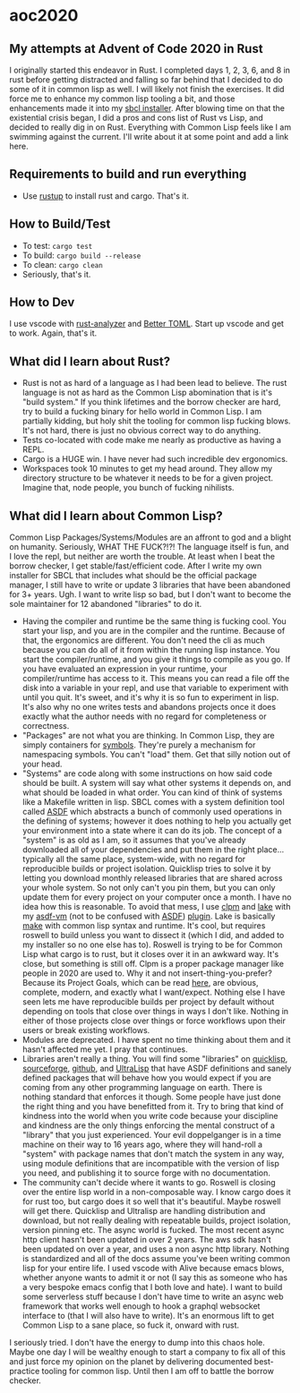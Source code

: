 # aoc2020

## My attempts at Advent of Code 2020 in Rust

I originally started this endeavor in Rust.  I completed days 1, 2, 3, 6, and 8
in rust before getting distracted and falling so far behind that I decided to do
some of it in common lisp as well. I will likely not finish the exercises. It
did force me to enhance my common lisp tooling a bit, and those enhancements
made it into my [sbcl installer](https://github.com/smashedtoatoms/asdf-sbcl).
After blowing time on that the existential crisis began, I did a pros and cons
list of Rust vs Lisp, and decided to really dig in on Rust.  Everything with
Common Lisp feels like I am swimming against the current.  I'll write about it
at some point and add a link here.

## Requirements to build and run everything

- Use [rustup](https://rustup.rs/) to install rust and cargo.  That's it.

## How to Build/Test

- To test: `cargo test`
- To build: `cargo build --release`
- To clean: `cargo clean`
- Seriously, that's it.

## How to Dev

I use vscode with
[rust-analyzer](https://marketplace.visualstudio.com/items?itemName=matklad.rust-analyzer)
and [Better
TOML](https://marketplace.visualstudio.com/items?itemName=bungcip.better-toml).
Start up vscode and get to work.  Again, that's it.

## What did I learn about Rust?

- Rust is not as hard of a language as I had been lead to believe.  The rust
  language is not as hard as the Common Lisp abomination that is it's "build
  system."  If you think lifetimes and the borrow checker are hard, try to build
  a fucking binary for hello world in Common Lisp.  I am partially kidding, but
  holy shit the tooling for common lisp fucking blows.  It's not hard, there is
  just no obvious correct way to do anything.
- Tests co-located with code make me nearly as productive as having a REPL.
- Cargo is a HUGE win.  I have never had such incredible dev ergonomics.
- Workspaces took 10 minutes to get my head around.  They allow my directory
  structure to be whatever it needs to be for a given project.  Imagine that,
  node people, you bunch of fucking nihilists.

## What did I learn about Common Lisp?

Common Lisp Packages/Systems/Modules are an affront to god and a blight on
  humanity.  Seriously, WHAT THE FUCK?!?!  The language itself is fun, and I
  love the repl, but neither are worth the trouble.  At least when I beat the
  borrow checker, I get stable/fast/efficient code.  After I write my own
  installer for SBCL that includes what should be the official package manager,
  I still have to write or update 3 libraries that have been abandoned for 3+
  years.  Ugh.  I want to write lisp so bad, but I don't want to become the sole
  maintainer for 12 abandoned "libraries" to do it.
- Having the compiler and runtime be the same thing is fucking cool.  You start
  your lisp, and you are in the compiler and the runtime.  Because of that, the
  ergonomics are different.  You don't need the cli as much because you can do
  all of it from within the running lisp instance.  You start the
  compiler/runtime, and you give it things to compile as you go.  If you have
  evaluated an expression in your runtime, your compiler/runtime has access to
  it.  This means you can read a file off the disk into a variable in your repl,
  and use that variable to experiment with until you quit.  It's sweet, and it's
  why it is so fun to experiment in lisp.  It's also why no one writes tests and
  abandons projects once it does exactly what the author needs with no regard
  for completeness or correctness.
- "Packages" are not what you are thinking.  In Common Lisp, they are simply
  containers for
  [symbols](https://www.cs.cmu.edu/Groups/AI/html/cltl/clm/node27.html). They're
  purely a mechanism for namespacing symbols.  You can't "load" them.  Get that
  silly notion out of your head.
- "Systems" are code along with some instructions on how said code should be
  built.  A system will say what other systems it depends on, and what should be
  loaded in what order.  You can kind of think of systems like a Makefile
  written in lisp.  SBCL comes with a system definition tool called
  [ASDF](https://common-lisp.net/project/asdf/) which abstracts a bunch of
  commonly used operations in the defining of systems; however it does nothing
  to help you actually get your environment into a state where it can do its
  job.  The concept of a "system" is as old as I am, so it assumes that you've
  already downloaded all of your dependencies and put them in the right place...
  typically all the same place, system-wide, with no regard for reproducible
  builds or project isolation.  Quicklisp tries to solve it by letting you
  download monthly released libraries that are shared across your whole system.
  So not only can't you pin them, but you can only update them for every project
  on your computer once a month.  I have no idea how this is reasonable.  To
  avoid that mess, I use [clpm](https://www.clpm.dev/) and
  [lake](https://github.com/takagi/lake) with my
  [asdf-vm](https://asdf-vm.com/#/) (not to be confused with
  [ASDF](https://common-lisp.net/project/asdf/))
  [plugin](https://github.com/smashedtoatoms/asdf-sbcl).  Lake is basically
  [make](https://www.gnu.org/software/make/manual/make.html) with common lisp
  syntax and runtime.  It's cool, but requires roswell to build unless you want
  to dissect it (which I did, and added to my installer so no one else has to).
  Roswell is trying to be for Common Lisp what cargo is to rust, but it closes
  over it in an awkward way.  It's close, but something is still off.  Clpm is a
  proper package manager like people in 2020 are used to. Why it and not
  insert-thing-you-prefer? Because its Project Goals, which can be read
  [here](https://www.clpm.dev/#project-goals), are obvious, complete,
  modern, and exactly what I want/expect.  Nothing else I have seen lets me have
  reproducible builds per project by default without depending on tools that
  close over things in ways I don't like.  Nothing in either of those projects
  close over things or force workflows upon their users or break existing
  workflows.
- Modules are deprecated.  I have spent no time thinking about them and it
  hasn't affected me yet.  I pray that continues.
- Libraries aren't really a thing.  You will find some "libraries" on
  [quicklisp](https://www.quicklisp.org/beta/),
  [sourceforge](https://sourceforge.net/), [github](https://github.com/), and
  [UltraLisp](https://ultralisp.org) that have ASDF definitions and sanely
  defined packages that will behave how you would expect if you are coming from
  any other programming language on earth. There is nothing standard that
  enforces it though. Some people have just done the right thing and you have
  benefitted from it. Try to bring that kind of kindness into the world when you
  write code because your discipline and kindness are the only things enforcing
  the mental construct of a "library" that you just experienced.  Your evil
  doppelganger is in a time machine on their way to 16 years ago, where they
  will hand-roll a "system" with package names that don't match the system in
  any way, using module definitions that are incompatible with the version of
  lisp you need, and publishing it to source forge with no documentation.
- The community can't decide where it wants to go.  Roswell is closing over the
  entire lisp world in a non-composable way.  I know cargo does it for rust too,
  but cargo does it so well that it's beautiful.  Maybe roswell will get there.
  Quicklisp and Ultralisp are handling distribution and download, but not really
  dealing with repeatable builds, project isolation, version pinning etc.  The
  async world is fucked. The most recent async http client hasn't been updated
  in over 2 years.  The aws sdk hasn't been updated on over a year, and uses a
  non async http library. Nothing is standardized and all of the docs assume
  you've been writing common lisp for your entire life. I used vscode with Alive
  because emacs blows, whether anyone wants to admit it or not (I say this as
  someone who has a very bespoke emacs config that I both love and hate).  I
  want to build some serverless stuff because I don't have time to write an
  async web framework that works well enough to hook a graphql websocket
  interface to (that I will also have to write).  It's an enormous lift to get
  Common Lisp to a sane place, so fuck it, onward with rust.

I seriously tried.  I don't have the energy to dump into this chaos hole.  Maybe
one day I will be wealthy enough to start a company to fix all of this and just
force my opinion on the planet by delivering documented best-practice tooling
for common lisp.  Until then I am off to battle the borrow checker.
